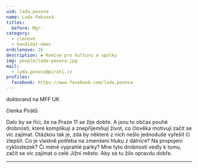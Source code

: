 ```yaml
---
uid: lada.pexova
name: Lada Peksová
titles:
  before: Mgr.
category:
  - clenove
  - kandidat-obec
ordclenove: 16
description: ▪ Komise pro kulturu a spolky
img: people/lada-pexova.jpg
mail:
  - lada.pexova@pirati.cz
profiles:
  facebook: https://www.facebook.com/lada.pexova
---
```


doktorand na MFF UK

členka Pirátů 

Dalo by se říci, že na Praze 11 se žije dobře. A jsou to občas pouhé drobnosti, které komplikují a znepříjemňují život, co člověka motivují začít se víc zajímat. Otázkou tak je, zda by některé z nich nešlo jednoduše vyřešit či zlepšit. Co je vlastně potřeba na zmenšení hluku z dálnice? Na propojení cyklostezek? Či méně vyprahlé parky? Mne tyto drobnosti vedly k tomu, začít se víc zajímat o celé Jižní město. Aby se tu žilo opravdu dobře.


---
